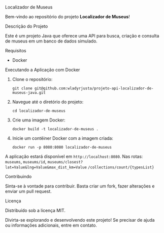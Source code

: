 Localizador de Museus

Bem-vindo ao repositório do projeto **Localizador de Museus**!

Descrição do Projeto

Este é um projeto Java que oferece uma API para busca, criação e consulta de museus em um banco de dados simulado.

Requisitos

- Docker

Executando a Aplicação com Docker

1. Clone o repositório:

   `git clone git@github.com:wladyrjusta/projeto-api-localizador-de-museus-java.git`

2. Navegue até o diretório do projeto:

   `cd localizador-de-museus`

3. Crie uma imagem Docker:

   `docker build -t localizador-de-museus .`

4. Inicie um contêiner Docker com a imagem criada:

   `docker run -p 8080:8080 localizador-de-museus`

A aplicação estará disponível em `http://localhost:8080`.
Nas rotas: `museums`, `museums/id`, `museums/closest?lat=Value&lng=Value&max_dist_km=Value`
`/collections/count/{typesList}`

Contribuindo

Sinta-se à vontade para contribuir. Basta criar um fork, fazer alterações e enviar um pull request.

Licença

Distribuído sob a licença MIT.

Divirta-se explorando e desenvolvendo este projeto! Se precisar de ajuda ou informações adicionais, entre em contato.
